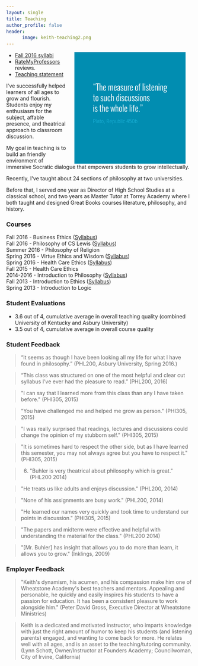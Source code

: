 ```yaml
---
layout: single
title: Teaching
author_profile: false
header:
      image: keith-teaching2.png
---
```


<img src="/images/measurelearning.png" alt="propermeasure" align="right" hspace="20" height="300" width="300">

* [Fall 2016 syllabi](/syllabi)
* [RateMyProfessors](http://www.ratemyprofessors.com/ShowRatings.jsp?tid=1822771) reviews.
* [Teaching statement](/teaching-statement) 


I've successfully helped learners of all ages to grow and flourish. Students enjoy my enthusiasm for the subject, affable presence, and  theatrical approach to classroom discussion. 

My goal in teaching is to build an friendly environment of immersive Socratic dialogue that empowers students to grow intellectually. 

Recently, I've taught about 24 sections of philosophy at two universities.

Before that, I served one year as Director of High School Studies at a classical school, and two years as Master Tutor at Torrey Academy where I both taught and designed Great Books courses literature, philosophy, and history. 

### Courses

Fall 2016 -  Business Ethics ([Syllabus](/syllabus334))  
Fall 2016 - Philosophy of CS Lewis ([Syllabus](/syllabus251))  
Summer 2016 -  Philosophy of Religion    
Spring 2016 -  Virtue Ethics and Wisdom  ([Syllabus](/syllabus-S2016-293-wisdom))   
Spring 2016 - Health Care Ethics ([Syllabus](/syllabus-S2016-305-health-care))    
Fall 2015 - Health Care Ethics          
2014-2016 - Introduction to Philosophy ([Syllabus](/syllabus200))   
Fall 2013 - Introduction to Ethics ([Syllabus](https://docs.google.com/document/d/1u2FI836N6FcWWs2I5BrbLF1tQav9wjcDJiOU0bRkfRw/edit))     
Spring 2013 - Introduction to Logic   


### Student Evaluations

- 3.6 out of 4, cumulative average in overall teaching quality (combined University of Kentucky and Asbury University)
- 3.5 out of 4, cumulative average in overall course quality

 
### Student Feedback

> “It seems as though I have been looking all my life for what I have found in philosophy.” (PHL200, Asbury University, Spring 2016.)

>“This class was structured on one of the most helpful and clear cut syllabus I’ve ever had the pleasure to read.” (PHL200, 2016)

> "I can say that I learned more from this class than any I have taken before." (PHI305, 2015)

>"You have challenged me and helped me grow as person." (PHI305, 2015)

>"I was really surprised that readings, lectures and discussions could change the opinion of my stubborn self." (PHI305, 2015)

> "It is sometimes hard to respect the other side, but as I have learned this semester, you may not always agree but you have to respect it." (PHI305, 2015) 

> 6. "Buhler is very theatrical about philosophy which is great." (PHL200 2014)

> "He treats us like adults and enjoys discussion." (PHL200, 2014)

> "None of his assignments are busy work." (PHL200, 2014)

> "He learned our names very quickly and took time to understand our points in discussion." (PHI305, 2015)

> "The papers and midterm were effective and helpful with understanding the material for the class." (PHL200 2014)

> "[Mr. Buhler] has insight that allows you to do more than learn, it allows you to grow." (Inklings, 2009)

### Employer Feedback

> "Keith's dynamism, his acumen, and his compassion make him one of Wheatstone Academy's best teachers and mentors. Appealing and personable, he quickly and easily inspires his students to have a passion for education. It has been a consistent pleasure to work alongside him."  (Peter David Gross, Executive Director at Wheatstone Ministries)


>Keith is a dedicated and motivated instructor, who imparts knowledge with just the right amount of humor to keep his students (and listening parents) engaged, and wanting to come back for more. He relates well with all ages, and is an asset to the teaching/tutoring community.   (Lynn Schott, Owner/Instructor at Founders Academy; Councilwoman, City of Irvine, California)